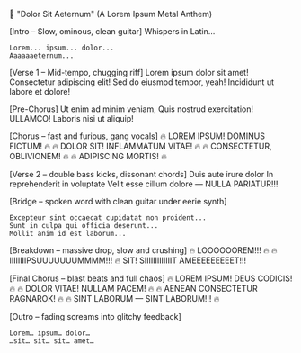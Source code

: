 🎵 "Dolor Sit Aeternum"
(A Lorem Ipsum Metal Anthem)

[Intro – Slow, ominous, clean guitar]
Whispers in Latin…

    Lorem... ipsum... dolor...
    Aaaaaaeternum...

[Verse 1 – Mid-tempo, chugging riff]
Lorem ipsum dolor sit amet!
Consectetur adipiscing elit!
Sed do eiusmod tempor, yeah!
Incididunt ut labore et dolore!

[Pre-Chorus]
Ut enim ad minim veniam,
Quis nostrud exercitation!
ULLAMCO!
Laboris nisi ut aliquip!

[Chorus – fast and furious, gang vocals]
🔥 LOREM IPSUM! DOMINUS FICTUM! 🔥
🔥 DOLOR SIT! INFLAMMATUM VITAE! 🔥
🔥 CONSECTETUR, OBLIVIONEM! 🔥
🔥 ADIPISCING MORTIS! 🔥

[Verse 2 – double bass kicks, dissonant chords]
Duis aute irure dolor
In reprehenderit in voluptate
Velit esse cillum dolore —
NULLA PARIATUR!!!

[Bridge – spoken word with clean guitar under eerie synth]

    Excepteur sint occaecat cupidatat non proident...
    Sunt in culpa qui officia deserunt...
    Mollit anim id est laborum...

[Breakdown – massive drop, slow and crushing]
🔥 LOOOOOOREM!!! 🔥
🔥 IIIIIIIIPSUUUUUUUMMMM!!! 🔥
SIT!
SIIIIIIIIIIIIIT AMEEEEEEEEET!!!

[Final Chorus – blast beats and full chaos]
🔥 LOREM IPSUM! DEUS CODICIS! 🔥
🔥 DOLOR VITAE! NULLAM PACEM! 🔥
🔥 AENEAN CONSECTETUR RAGNAROK! 🔥
🔥 SINT LABORUM — SINT LABORUM!!! 🔥

[Outro – fading screams into glitchy feedback]

    Lorem… ipsum… dolor…
    …sit… sit… sit… amet…
